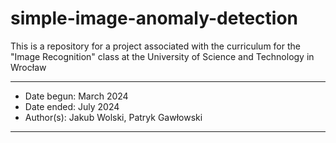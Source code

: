 # simple-image-anomaly-detection
This is a repository for a project associated with the curriculum for the "Image Recognition" class at the University of Science and Technology in Wrocław

---
- Date begun: March 2024
- Date ended: July 2024
- Author(s): Jakub Wolski, Patryk Gawłowski
---
